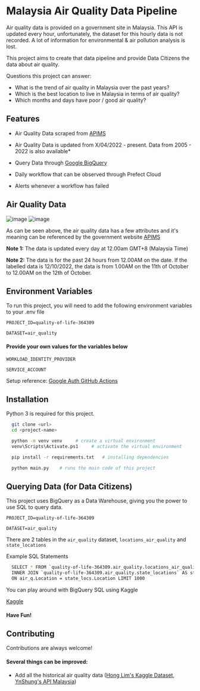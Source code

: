 # Malaysia Air Quality Data Pipeline

Air quality data is provided on a government site in Malaysia. This API is updated every hour, unfortunately, the dataset for this hourly data is not recorded. A lot of information for environmental & air pollution analysis is lost.

This project aims to create that data pipeline and provide Data Citizens the data about air quality.

Questions this project can answer:
- What is the trend of air quality in Malaysia over the past years?
- Which is the best location to live in Malaysia in terms of air quality?
- Which months and days have poor / good air quality?

## Features

- Air Quality Data scraped from [APIMS](http://apims.doe.gov.my/api_table.html)

- Air Quality Data is updated from X/04/2022 - present. Data from 2005 - 2022 is also available*
- Query Data through [Google BigQuery](https://cloud.google.com/bigquery/docs/reference/standard-sql/introduction)

- Daily workflow that can be observed through Prefect Cloud
- Alerts whenever a workflow has failed

## Air Quality Data

![image](https://user-images.githubusercontent.com/19585239/195292149-ac7e48d1-8d98-4b85-9533-8616aca9a58d.png)
![image](https://user-images.githubusercontent.com/19585239/195292738-30a6ae22-a266-4456-9634-fc5ee7217ebc.png)

As can be seen above, the air quality data has a few attributes and it's meaning can be referenced by the government website [APIMS](http://apims.doe.gov.my/api_table.html)

**Note 1:** The data is updated every day at 12.00am GMT+8 (Malaysia Time)

**Note 2:** The data is for the past 24 hours from 12.00AM on the date. If the labelled data is 12/10/2022, the data is from 1.00AM on the 11th of October to 12.00AM on the 12th of October.

## Environment Variables

To run this project, you will need to add the following environment variables to your .env file

`PROJECT_ID=quality-of-life-364309`

`DATASET=air_quality`

#### Provide your own values for the variables below

`WORKLOAD_IDENTITY_PROVIDER`

`SERVICE_ACCOUNT`

Setup reference: [Google Auth GitHub Actions](https://github.com/google-github-actions/auth#setup)

## Installation

Python 3 is required for this project.

```bash
  git clone <url>
  cd <project-name>

  python -m venv venv     # create a virtual environment
  venv\Scripts\Activate.ps1     # activate the virtual environment

  pip install -r requirements.txt   # installing dependencies

  python main.py    # runs the main code of this project
```

## Querying Data (for Data Citizens)

This project uses BigQuery as a Data Warehouse, giving you the power to use SQL to query data.

`PROJECT_ID=quality-of-life-364309`

`DATASET=air_quality`

There are 2 tables in the `air_quality` dataset, `locations_air_quality` and `state_locations`

Example SQL Statements

```bash
  SELECT * FROM `quality-of-life-364309.air_quality.locations_air_quality` AS air_q
  INNER JOIN `quality-of-life-364309.air_quality.state_locations` AS state_locs
  ON air_q.Location = state_locs.Location LIMIT 1000
```

You can play around with BigQuery SQL using Kaggle

[Kaggle](https://www.kaggle.com/code/dansbecker/getting-started-with-sql-and-bigquery)

#### Have Fun!

## Contributing

Contributions are always welcome!

#### Several things can be improved:

- Add all the historical air quality data ([Hong Lim's Kaggle Dataset](https://www.kaggle.com/datasets/honglim/malaysia-air-quality-index-2017), [YnShung's API Malaysia](https://github.com/ynshung/api-malaysia))
